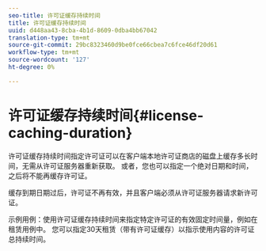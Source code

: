 ```yaml
---
seo-title: 许可证缓存持续时间
title: 许可证缓存持续时间
uuid: d448aa43-8cba-4b1d-8609-0dba4bb67042
translation-type: tm+mt
source-git-commit: 29bc8323460d9be0fce66cbea7c6fce46df20d61
workflow-type: tm+mt
source-wordcount: '127'
ht-degree: 0%

---
```



# 许可证缓存持续时间{#license-caching-duration}

许可证缓存持续时间指定许可证可以在客户端本地许可证商店的磁盘上缓存多长时间，无需从许可证服务器重新获取。 或者，您也可以指定一个绝对日期和时间，之后将不能再缓存许可证。

缓存到期日期过后，许可证不再有效，并且客户端必须从许可证服务器请求新许可证。

示例用例：使用许可证缓存持续时间来指定特定许可证的有效固定时间量，例如在租赁用例中。 您可以指定30天租赁（带有许可证缓存）以指示使用内容的许可证总持续时间。
